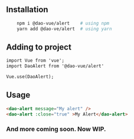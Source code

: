 ## Installation

```bash
    npm i @dao-vue/alert    # using npm
    yarn add @dao-ve/alert  # using yarn
```
## Adding to project
```html
import Vue from 'vue';
import DaoAlert from '@dao-vue/alert'

Vue.use(DaoAlert);
```

## Usage

```html
<dao-alert message="My alert" />
<dao-alert :close="true" >My Alert</dao-alert>
```

### And more coming soon. Now WIP.
